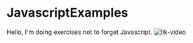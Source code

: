# JavascriptExamples
Hello, I'm doing exercises not to forget Javascript.
![İlk-video](https://user-images.githubusercontent.com/67739721/222913168-60712ab1-e1ae-414a-9548-e0ea27df86e1.gif)
